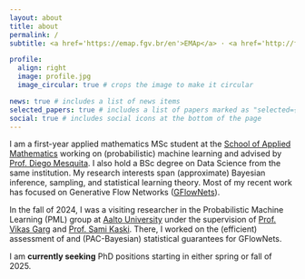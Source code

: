 ```yaml
---
layout: about
title: about
permalink: /
subtitle: <a href='https://emap.fgv.br/en'>EMAp</a> · <a href='http://fgv.br/en'>FGV</a>

profile:
  align: right
  image: profile.jpg
  image_circular: true # crops the image to make it circular

news: true # includes a list of news items
selected_papers: true # includes a list of papers marked as "selected={true}"
social: true # includes social icons at the bottom of the page
---
```


I am a first-year applied mathematics MSc student at the [School of Applied Mathematics](https://emap.fgv.br/en) working on (probabilistic) machine learning and advised by [Prof. Diego Mesquita](https://weakly-informative.github.io/). I also hold a BSc degree on Data Science from the same institution. My research interests span (approximate) Bayesian inference, sampling, and statistical learning theory. Most of my recent work has focused on Generative Flow Networks ([GFlowNets](https://yoshuabengio.org/2022/03/05/generative-flow-networks/)).

In the fall of 2024, I was a visiting researcher in the Probabilistic Machine Learning (PML) group at [Aalto University](https://research.cs.aalto.fi/pml/) under the supervision of [Prof. Vikas Garg](https://www.mit.edu/~vgarg/) and [Prof. Sami Kaski](https://kaski-lab.com/). There, I worked on the (efficient) assessment of and (PAC-Bayesian) statistical guarantees for GFlowNets.

I am **currently seeking** PhD positions starting in either spring or fall of 2025.

